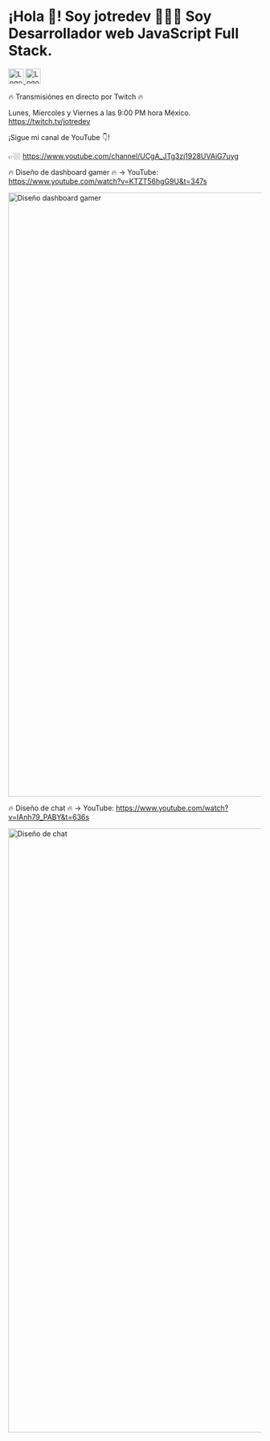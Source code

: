 <h1>¡Hola 👋! Soy jotredev 👨🏻‍💻
Soy Desarrollador web JavaScript Full Stack.</h1>

<a href="https://twitch.tv/jotredev" target="_blank">
  <img width="30" alt="Logo Twitch" src="https://user-images.githubusercontent.com/50961956/194416681-2d005e54-2ef5-41a4-97a5-71f6ef629ab1.png">
</a>
<a href="https://www.youtube.com/channel/UCgA_JTg3zj1928UVAiG7uyg" target="_blank">
  <img width="30" alt="Logo YouTube" src="https://user-images.githubusercontent.com/50961956/194417465-e9b9ee4b-06af-457d-acfd-b83d8fa9da27.png">
</a>

🔥 Transmisiónes en directo por Twitch 🔥

Lunes, Miercoles y Viernes a las 9:00 PM hora México.
https://twitch.tv/jotredev

¡Sigue mi canal de YouTube 👇!

👉🏼 https://www.youtube.com/channel/UCgA_JTg3zj1928UVAiG7uyg

🔥 Diseño de dashboard gamer 🔥 -> YouTube: https://www.youtube.com/watch?v=KTZT56hgG9U&t=347s

<a href="https://www.youtube.com/watch?v=KTZT56hgG9U&t=347s" target="_blank">
<img width="1200" alt="Diseño dashboard gamer" src="https://user-images.githubusercontent.com/50961956/194414107-3cb16b73-cae8-4d0c-8548-bc7142ac9e1b.png">
</a>

🔥 Diseño de chat 🔥 -> YouTube: https://www.youtube.com/watch?v=IAnh79_PABY&t=636s

<a href="https://www.youtube.com/watch?v=IAnh79_PABY&t=636s" target="_blank">
<img width="1200" alt="Diseño de chat" src="https://user-images.githubusercontent.com/50961956/194415124-8fdc3a0c-c315-4bcf-b7ce-b04a145159a2.png">
</a>
